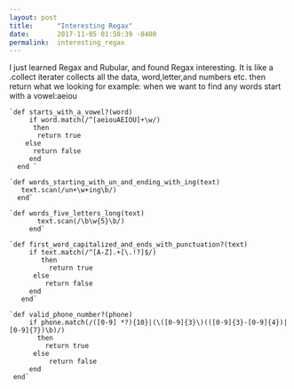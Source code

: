 ```yaml
---
layout: post
title:      "Interesting Regax"
date:       2017-11-05 01:50:39 -0400
permalink:  interesting_regax
---
```



I just learned Regax and Rubular, and found Regax interesting. It is like a .collect iterater collects all the data, word,letter,and numbers etc. then return what we looking for example: when we want to find any words start with a vowel:aeiou 

    `def starts_with_a_vowel?(word)
         if word.match(/^[aeiouAEIOU]+\w/)
          then
           return true
        else
          return false
         end
      end `

    `def words_starting_with_un_and_ending_with_ing(text)
       text.scan(/un+\w+ing\b/)
      end`

    `def words_five_letters_long(text)                     
		   text.scan(/\b\w{5}\b/)
		 end`

    `def first_word_capitalized_and_ends_with_punctuation?(text)
         if text.match(/^[A-Z].+[\.!?]$/)
            then
              return true
          else
             return false
         end
       end`

    `def valid_phone_number?(phone)
         if phone.match(/([0-9] *?){10}|(\([0-9]{3}\)(([0-9]{3}-[0-9]{4})|[0-9]{7})\b)/)
           then
             return true
          else
              return false
         end
     end`



